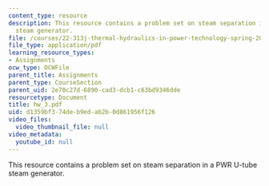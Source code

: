 ```yaml
---
content_type: resource
description: This resource contains a problem set on steam separation in a PWR U-tube
  steam generator.
file: /courses/22-313j-thermal-hydraulics-in-power-technology-spring-2007/d1359bf374deb9edab2b0d861956f126_hw_3.pdf
file_type: application/pdf
learning_resource_types:
- Assignments
ocw_type: OCWFile
parent_title: Assignments
parent_type: CourseSection
parent_uid: 2e70c27d-6890-cad3-dcb1-c63bd9346dde
resourcetype: Document
title: hw_3.pdf
uid: d1359bf3-74de-b9ed-ab2b-0d861956f126
video_files:
  video_thumbnail_file: null
video_metadata:
  youtube_id: null
---
```

This resource contains a problem set on steam separation in a PWR U-tube steam generator.

